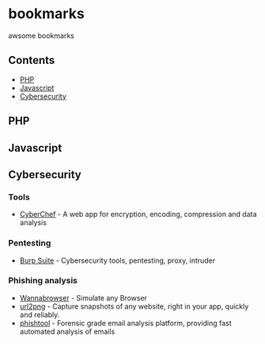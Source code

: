 # bookmarks
awsome bookmarks

## Contents

- [PHP](#php)
- [Javascript](#javascript)
- [Cybersecurity](#cybersecurity)

## PHP

## Javascript

## Cybersecurity

### Tools

- [CyberChef](https://gchq.github.io/CyberChef) - A web app for encryption, encoding, compression and data analysis

### Pentesting

- [Burp Suite](https://portswigger.net/burp) - Cybersecurity tools, pentesting, proxy, intruder

### Phishing analysis

- [Wannabrowser](https://www.wannabrowser.net) - Simulate any Browser
- [url2png](https://www.url2png.com) - Capture snapshots of any website, right in your app, quickly and reliably.
- [phishtool](https://app.phishtool.com) - Forensic grade email analysis platform, providing fast automated analysis of emails
